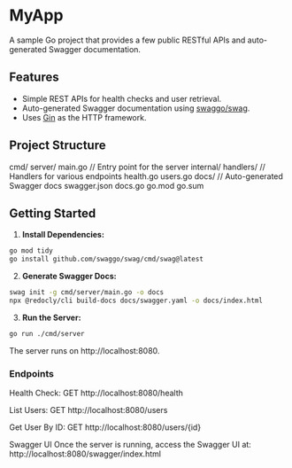 # MyApp

A sample Go project that provides a few public RESTful APIs and auto-generated Swagger documentation.

## Features

- Simple REST APIs for health checks and user retrieval.
- Auto-generated Swagger documentation using [swaggo/swag](https://github.com/swaggo/swag).
- Uses [Gin](https://github.com/gin-gonic/gin) as the HTTP framework.

## Project Structure

cmd/
server/
    main.go        // Entry point for the server
internal/
    handlers/        // Handlers for various endpoints
        health.go
        users.go
docs/              // Auto-generated Swagger docs
swagger.json
docs.go
go.mod
go.sum



## Getting Started

1. **Install Dependencies:**
```bash
go mod tidy
go install github.com/swaggo/swag/cmd/swag@latest
```
2. **Generate Swagger Docs:**
```bash
swag init -g cmd/server/main.go -o docs
npx @redocly/cli build-docs docs/swagger.yaml -o docs/index.html
```
3. **Run the Server:**
```bash
go run ./cmd/server
```

The server runs on http://localhost:8080.

### Endpoints
Health Check:
GET http://localhost:8080/health

List Users:
GET http://localhost:8080/users

Get User By ID:
GET http://localhost:8080/users/{id}

Swagger UI
Once the server is running, access the Swagger UI at:
http://localhost:8080/swagger/index.html